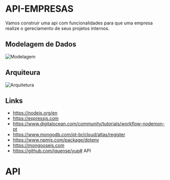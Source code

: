 # API-EMPRESAS

Vamos construir uma api com funcionalidades para que uma empresa realize o gereciamento de seus projetos internos.

## Modelagem de Dados

![Modelagem](./docs/modelagem.png "Modelagem de Dados")

## Arquiteura

![Arquitetura](./docs/arquitetura.png "Arquitetura do Backend")

## Links

- https://nodejs.org/en
- https://expressjs.com
- https://www.digitalocean.com/community/tutorials/workflow-nodemon-pt
- https://www.mongodb.com/pt-br/cloud/atlas/register
- https://www.npmjs.com/package/dotenv
- https://mongoosejs.com
- https://github.com/jquense/yup# API
# API
